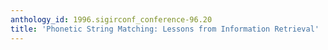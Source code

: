 ```yaml
---
anthology_id: 1996.sigirconf_conference-96.20
title: 'Phonetic String Matching: Lessons from Information Retrieval'
---
```

